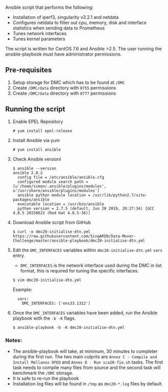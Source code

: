 Ansible script that performs the following:

- Installation of iperf3, singularity v3.2.1 and netdata
- Configures netdata to filter out cpu, memory, disk and interface statistics when sending data to Prometheus
- Tunes network interfaces
- Tunes kernel parameters

The script is written for CentOS 7.6 and Ansible >2.5. The user running the ansible-playbook must have administrator permissions.

## Pre-requisites

1. Setup storage for DMC which has to be found at `/DMC`
2. Create `/DMC/data` directory with `0755` permissions
3. Create `/DMC/data` directory with `0777` permissions

## Running the script

1. Enable EPEL Repository

    ```
    # yum install epel-release
    ```

2. Install Ansible via yum

    ```
    # yum install ansible
    ```
  
3. Check Ansible versionl

    ```
    $ ansible --version
    ansible 2.8.2
      config file = /etc/ansible/ansible.cfg
      configured module search path = [u'/home/simon/.ansible/plugins/modules', u'/usr/share/ansible/plugins/modules']
      ansible python module location = /usr/lib/python2.7/site-packages/ansible
      executable location = /usr/bin/ansible
      python version = 2.7.5 (default, Jun 20 2019, 20:27:34) [GCC 4.8.5 20150623 (Red Hat 4.8.5-36)]
    ```
4. Download Ansible script from GitHub

      ```
      $ curl -o dmc20-initialise-dtn.yml https://raw.githubusercontent.com/SingAREN/Data-Mover-Challenge/master/ansible-playbook/dmc20-initialise-dtn.yml
      ```

5. Edit the `DMC_INTERFACES` variables within `dmc20-initialise-dtn.yml` `vars` entry. 
    - `DMC_INTERFACES` is the network interface used during the DMC in list format, this is required for tuning the specific interfaces.
    
    ```
    $ vim dmc20-initialise-dtn.yml
    ```
    Example:
    
    ```
      vars:
        DMC_INTERFACES: ['ens33.1312']
    ```
    
6. Once the `DMC_INTERFACES` variables have been added, run the Ansible playbook with the `-b -K` flags.

    ```
    $ ansible-playbook -b -K dmc20-initialise-dtn.yml
    ``` 

### Notes:
- The ansible-playbook will take, at minimum, 30 minutes to completer during the first run. The two main culprits are `Annex C - Compile and Install Mellanox OFED` and `Annex D - Run sca20-fio.sh` tasks. The first task needs to compile many files from source and the second task will benchmark the `/DMC` storage. 
- It is safe to re-run the playbook 
- Installation log files will be found in `/tmp` as `dmc20-*.log` files by default.
